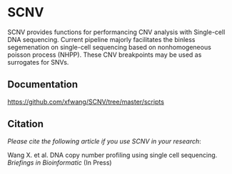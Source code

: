 SCNV
=======


SCNV provides functions for performancing CNV analysis with Single-cell DNA sequencing. Current pipeline majorly facilitates the binless segemenation on single-cell sequencing based on nonhomogeneous poisson process (NHPP). These CNV breakpoints may be used as surrogates for SNVs.

Documentation
--------
https://github.com/xfwang/SCNV/tree/master/scripts

Citation
--------
*Please cite the following article if you use SCNV in your research*:

Wang X. et al. DNA copy number profiling using single cell sequencing. *Briefings in Bioinformatic* (In Press)
